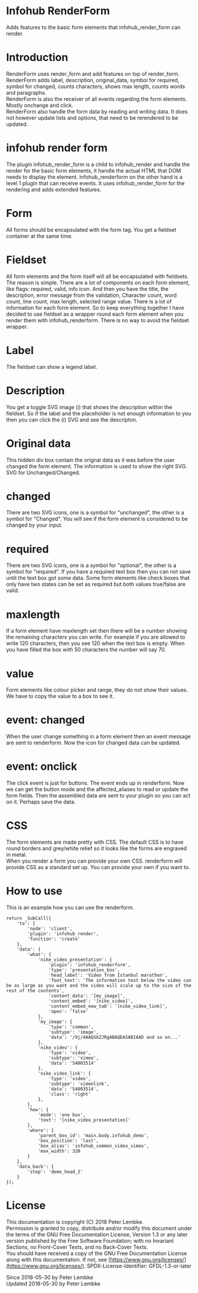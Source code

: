 # Infohub RenderForm

Adds features to the basic form elements that infohub_render_form can render.

# Introduction

RenderForm uses render_form and add features on top of render_form.  
RenderForm adds label, description, original_data, symbol for required, symbol for changed, counts characters, shows max
length, counts words and paragraphs.  
RenderForm is also the receiver of all events regarding the form elements. Mostly onchange and click.  
RenderForm also handle the form data by reading and writing data. It does not however update lists and options, that
need to be rerendered to be updated.

# infohub render form

The plugin infohub_render_form is a child to infohub_render and handle the render for the basic form elements, it handle
the actual HTML that DOM needs to display the element. infohub_renderform on the other hand is a level 1 plugin that can
receive events. It uses infohub_render_form for the rendering and adds extended features.

# Form

All forms should be encapsulated with the form tag. You get a fieldset container at the same time.

# Fieldset

All form elements and the form itself will all be encapsulated with fieldsets. The reason is simple. There are a lot of
components on each form element, like flags: required, valid, info icon. And then you have the title, the description,
error message from the validation, Character count, word count, line count, max length, selected range value. There is a
lot of information for each form element. So to keep everything together I have decided to use fieldset as a wrapper
round each form element when you render them with infohub_renderform. There is no way to avoid the fieldset wrapper.

# Label

The fieldset can show a legend label.

# Description

You get a toggle SVG image (i) that shows the description within the fieldset. So if the label and the placeholder is
not enough information to you then you can click the (i) SVG and see the descripton.

# Original data

This hidden div box contain the orignal data as it was before the user changed the form element. The information is used
to show the right SVG. SVG for Unchanged/Changed.

# changed

There are two SVG icons, one is a symbol for "unchanged", the other is a symbol for "Changed". You will see if the form
element is considered to be changed by your input.

# required

There are two SVG icons, one is a symbol for "optional", the other is a symbol for "required". If you have a required
text box then you can not save until the text box got some data. Some form elements like check boxes that only have two
states can be set as required but both values true/false are valid.

# maxlength

If a form element have maxlength set then there will be a number showing the remaining characters you can write. For
example if you are allowed to write 120 characters, then you see 120 when the text box is empty. When you have filled
the box with 50 characters the number will say 70.

# value

Form elements like colour picker and range, they do not show their values. We have to copy the value to a box to see it.

# event: changed

When the user change something in a form element then an event message are sent to renderform. Now the icon for changed
data can be updated.

# event: onclick

The click event is just for buttons. The event ends up in renderform. Now we can get the button mode and the
affected_aliases to read or update the form fields. Then the assembled data are sent to your plugin so you can act on
it. Perhaps save the data.

# CSS

The form elements are made pretty with CSS. The default CSS is to have round borders and grey/white relief so it looks
like the forms are engraved in metal.  
When you render a form you can provide your own CSS. renderform will provide CSS as a standard set up. You can provide
your own if you want to.

# How to use

This is an example how you can use the renderform.

```
return _SubCall({
    'to': {
        'node': 'client',
        'plugin': 'infohub_render',
        'function': 'create'
    },
    'data': {
        'what': {
            'nike_video_presentation': {
                'plugin': 'infohub_renderform',
                'type': 'presentation_box',
                'head_label': 'Video from Istanbul marathon',
                'foot_text': 'The information text below the video can be as large as you want and the video will scale up to the size of the rest of the contents',
                'content_data': '[my_image]',
                'content_embed': '[nike_video]',
                'content_embed_new_tab': '[nike_video_link]',
                'open': 'false'
            },
            'my_image': {
                'type': 'common',
                'subtype': 'image',
                'data': '/9j/4AAQSkZJRgABAQEASABIAAD and so on...'
            },
            'nike_video': {
                'type': 'video',
                'subtype': 'vimeo',
                'data': '54003514'
            },
            'nike_video_link': {
                'type': 'video',
                'subtype': 'vimeolink',
                'data': '54003514',
                'class': 'right'
            },
        },
        'how': {
            'mode': 'one box',
            'text': '[nike_video_presentation]'
        },
        'where': {
            'parent_box_id': 'main.body.infohub_demo',
            'box_position': 'last',
            'box_alias': 'infohub_common_video_vimeo',
            'max_width': 320
        }
    },
    'data_back': {
        'step': 'demo_head_2'
    }
});
```

# License

This documentation is copyright (C) 2018 Peter Lembke.  
Permission is granted to copy, distribute and/or modify this document under the terms of the GNU Free Documentation
License, Version 1.3 or any later version published by the Free Software Foundation; with no Invariant Sections, no
Front-Cover Texts, and no Back-Cover Texts.  
You should have received a copy of the GNU Free Documentation License along with this documentation. If not,
see [https://www.gnu.org/licenses/](https://www.gnu.org/licenses/). SPDX-License-Identifier: GFDL-1.3-or-later

Since 2018-05-30 by Peter Lembke  
Updated 2018-05-30 by Peter Lembke  
